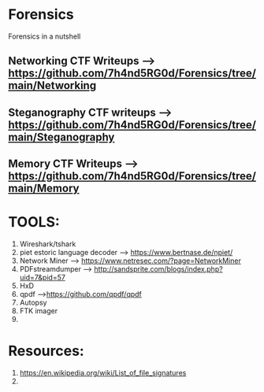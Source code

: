# Forensics
Forensics in a nutshell

## Networking CTF Writeups -->  https://github.com/7h4nd5RG0d/Forensics/tree/main/Networking 
## Steganography CTF writeups --> https://github.com/7h4nd5RG0d/Forensics/tree/main/Steganography  
## Memory CTF Writeups --> https://github.com/7h4nd5RG0d/Forensics/tree/main/Memory  

# TOOLS:  
1) Wireshark/tshark  
2) piet estoric language decoder --> https://www.bertnase.de/npiet/
3) Network Miner --> https://www.netresec.com/?page=NetworkMiner
4) PDFstreamdumper --> http://sandsprite.com/blogs/index.php?uid=7&pid=57
5) HxD
6) qpdf -->https://github.com/qpdf/qpdf
7) Autopsy
8) FTK imager
9) 

# Resources:  
1) https://en.wikipedia.org/wiki/List_of_file_signatures
2) 
